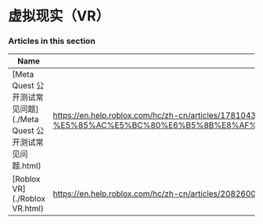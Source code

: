 # 虚拟现实（VR）  
### Articles in this section
Name|URL
-|-
[Meta Quest 公开测试常见问题](./Meta Quest 公开测试常见问题.html) |https://en.help.roblox.com/hc/zh-cn/articles/17810433924628-Meta-Quest-%E5%85%AC%E5%BC%80%E6%B5%8B%E8%AF%95%E5%B8%B8%E8%A7%81%E9%97%AE%E9%A2%98
[Roblox VR](./Roblox VR.html) |https://en.help.roblox.com/hc/zh-cn/articles/208260046-Roblox-VR